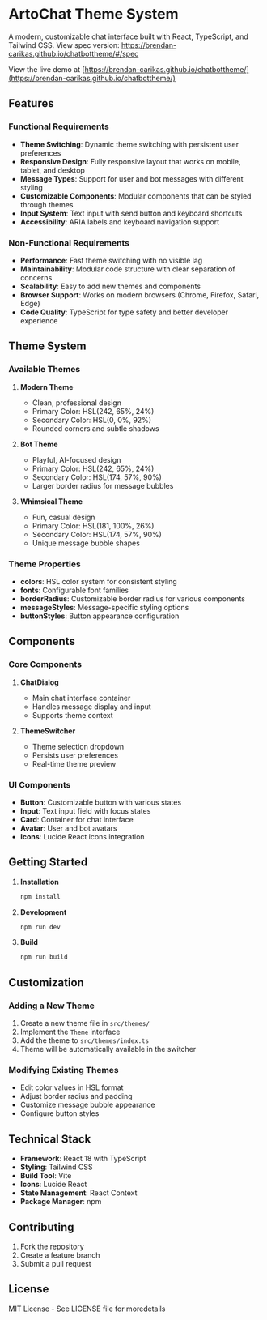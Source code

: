 # ArtoChat Theme System

A modern, customizable chat interface built with React, TypeScript, and Tailwind CSS. 
View spec version: https://brendan-carikas.github.io/chatbottheme/#/spec

View the live demo at [https://brendan-carikas.github.io/chatbottheme/](https://brendan-carikas.github.io/chatbottheme/)

## Features

### Functional Requirements

- **Theme Switching**: Dynamic theme switching with persistent user preferences
- **Responsive Design**: Fully responsive layout that works on mobile, tablet, and desktop
- **Message Types**: Support for user and bot messages with different styling
- **Customizable Components**: Modular components that can be styled through themes
- **Input System**: Text input with send button and keyboard shortcuts
- **Accessibility**: ARIA labels and keyboard navigation support

### Non-Functional Requirements

- **Performance**: Fast theme switching with no visible lag
- **Maintainability**: Modular code structure with clear separation of concerns
- **Scalability**: Easy to add new themes and components
- **Browser Support**: Works on modern browsers (Chrome, Firefox, Safari, Edge)
- **Code Quality**: TypeScript for type safety and better developer experience

## Theme System

### Available Themes

1. **Modern Theme**
   - Clean, professional design
   - Primary Color: HSL(242, 65%, 24%)
   - Secondary Color: HSL(0, 0%, 92%)
   - Rounded corners and subtle shadows

2. **Bot Theme**
   - Playful, AI-focused design
   - Primary Color: HSL(242, 65%, 24%)
   - Secondary Color: HSL(174, 57%, 90%)
   - Larger border radius for message bubbles

3. **Whimsical Theme**
   - Fun, casual design
   - Primary Color: HSL(181, 100%, 26%)
   - Secondary Color: HSL(174, 57%, 90%)
   - Unique message bubble shapes

### Theme Properties

- **colors**: HSL color system for consistent styling
- **fonts**: Configurable font families
- **borderRadius**: Customizable border radius for various components
- **messageStyles**: Message-specific styling options
- **buttonStyles**: Button appearance configuration

## Components

### Core Components

1. **ChatDialog**
   - Main chat interface container
   - Handles message display and input
   - Supports theme context

2. **ThemeSwitcher**
   - Theme selection dropdown
   - Persists user preferences
   - Real-time theme preview

### UI Components

- **Button**: Customizable button with various states
- **Input**: Text input field with focus states
- **Card**: Container for chat interface
- **Avatar**: User and bot avatars
- **Icons**: Lucide React icons integration

## Getting Started

1. **Installation**
   ```bash
   npm install
   ```

2. **Development**
   ```bash
   npm run dev
   ```

3. **Build**
   ```bash
   npm run build
   ```

## Customization

### Adding a New Theme

1. Create a new theme file in `src/themes/`
2. Implement the `Theme` interface
3. Add the theme to `src/themes/index.ts`
4. Theme will be automatically available in the switcher

### Modifying Existing Themes

- Edit color values in HSL format
- Adjust border radius and padding
- Customize message bubble appearance
- Configure button styles

## Technical Stack

- **Framework**: React 18 with TypeScript
- **Styling**: Tailwind CSS
- **Build Tool**: Vite
- **Icons**: Lucide React
- **State Management**: React Context
- **Package Manager**: npm

## Contributing

1. Fork the repository
2. Create a feature branch
3. Submit a pull request

## License

MIT License - See LICENSE file for moredetails
